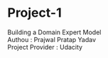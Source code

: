 # Project-1
Building a Domain Expert Model
<br>
Authou : Prajwal Pratap Yadav
<br>
Project Provider : Udacity
